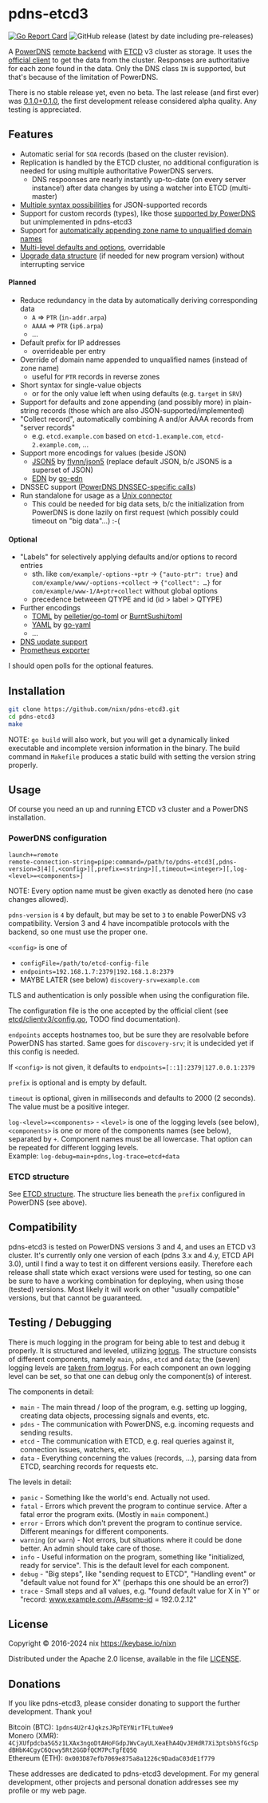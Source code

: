 # pdns-etcd3

[![Go Report Card](https://goreportcard.com/badge/github.com/nixn/pdns-etcd3)](https://goreportcard.com/report/github.com/nixn/pdns-etcd3)
![GitHub release (latest by date including pre-releases)](https://img.shields.io/github/v/release/nixn/pdns-etcd3?include_prereleases&sort=semver&label=latest%20(pre-)release)

A [PowerDNS][pdns] [remote backend][pdns-remote] with [ETCD][] v3 cluster as storage.
It uses the [official client][etcd-client] to get the data from the cluster.
Responses are authoritative for each zone found in the data.
Only the DNS class `IN` is supported, but that's because of the limitation of PowerDNS.

There is no stable release yet, even no beta. The last release (and first ever) was [0.1.0+0.1.0][v0.1.0],
the first development release considered alpha quality. Any testing is appreciated.

[pdns]: https://www.powerdns.com/
[pdns-remote]: https://doc.powerdns.com/authoritative/backends/remote.html
[etcd]: https://github.com/coreos/etcd/
[etcd-client]: https://github.com/coreos/etcd/tree/master/clientv3/
[v0.1.0]: https://github.com/nixn/pdns-etcd3/releases/tag/v0.1.0%2B0.1.0

## Features

* Automatic serial for `SOA` records (based on the cluster revision).
* Replication is handled by the ETCD cluster, no additional configuration is needed for using multiple authoritative PowerDNS servers.
  * DNS respoonses are nearly instantly up-to-date (on every server instance!) after data changes by using a watcher into ETCD (multi-master)
* [Multiple syntax possibilities](doc/ETCD-structure.md#syntax) for JSON-supported records
* Support for custom records (types), like those [supported by PowerDNS][qtypes] but unimplemented in pdns-etcd3
* Support for [automatically appending zone name to unqualified domain names](doc/ETCD-structure.md#domain-name)
* [Multi-level defaults and options](doc/ETCD-structure.md#defaults-and-options), overridable
* [Upgrade data structure](doc/ETCD-structure.md#upgrading) (if needed for new program version) without interrupting service

[qtypes]: https://doc.powerdns.com/authoritative/appendices/types.html

#### Planned

* Reduce redundancy in the data by automatically deriving corresponding data
  * `A` ⇒ `PTR` (`in-addr.arpa`)
  * `AAAA` ⇒ `PTR` (`ip6.arpa`)
  * …
* Default prefix for IP addresses
  * overrideable per entry
* Override of domain name appended to unqualified names (instead of zone name)
  * useful for `PTR` records in reverse zones
* Short syntax for single-value objects
  * or for the only value left when using defaults (e.g. `target` in `SRV`)
* Support for defaults and zone appending (and possibly more) in plain-string records (those which are also JSON-supported/implemented)
* "Collect record", automatically combining A and/or AAAA records from "server records"
  * e.g. `etcd.example.com` based on `etcd-1.example.com`, `etcd-2.example.com`, …
* Support more encodings for values (beside JSON)
  * [JSON5][] by [flynn/json5](https://github.com/flynn/json5) (replace default JSON, b/c JSON5 is a superset of JSON)
  * [EDN][] by [go-edn](https://github.com/go-edn/edn)
* DNSSEC support ([PowerDNS DNSSEC-specific calls][pdns-dnssec])
* Run standalone for usage as a [Unix connector][pdns-unix-conn]
  * This could be needed for big data sets, b/c the initialization from PowerDNS is done lazily on first request (which possibly could timeout on "big data"…) :-(

[pdns-dnssec]: https://doc.powerdns.com/authoritative/appendices/backend-writers-guide.html#dnssec-support
[pdns-unix-conn]: https://doc.powerdns.com/authoritative/backends/remote.html#unix-connector

#### Optional

* "Labels" for selectively applying defaults and/or options to record entries
  * sth. like `com/example/-options-+ptr` → `{"auto-ptr": true}` and `com/example/www/-options-+collect` → `{"collect": …}` for `com/example/www-1/A+ptr+collect` without global options
  * precedence betweeen QTYPE and id (id > label > QTYPE)
* Further encodings
  * [TOML][] by [pelletier/go-toml](https://github.com/pelletier/go-toml) or [BurntSushi/toml](https://github.com/BurntSushi/toml)
  * [YAML][] by [go-yaml](https://github.com/go-yaml/yaml)
  * …
* [DNS update support](https://doc.powerdns.com/authoritative/appendices/backend-writers-guide.html#dns-update-support)
* [Prometheus exporter](https://prometheus.io/docs/guides/go-application/)

I should open polls for the optional features.

[json5]: https://json5.org/
[edn]: https://github.com/edn-format/edn
[yaml]: http://www.yaml.org/
[toml]: https://github.com/toml-lang/toml

## Installation

```sh
git clone https://github.com/nixn/pdns-etcd3.git
cd pdns-etcd3
make
```

NOTE: `go build` will also work, but you will get a dynamically linked executable and incomplete version information in the binary.
The build command in `Makefile` produces a static build with setting the version string properly.

## Usage

Of course you need an up and running ETCD v3 cluster and a PowerDNS installation.

### PowerDNS configuration
```
launch+=remote
remote-connection-string=pipe:command=/path/to/pdns-etcd3[,pdns-version=3|4][,<config>][,prefix=<string>][,timeout=<integer>][,log-<level>=<components>]
```

NOTE: Every option name must be given exactly as denoted here (no case changes allowed).

`pdns-version` is `4` by default, but may be set to `3` to enable PowerDNS v3 compatibility.
Version 3 and 4 have incompatible protocols with the backend, so one must use the proper one.

`<config>` is one of
* `configFile=/path/to/etcd-config-file`
* `endpoints=192.168.1.7:2379|192.168.1.8:2379`
* MAYBE LATER (see below) `discovery-srv=example.com`

TLS and authentication is only possible when using the configuration file.

The configuration file is the one accepted by the official client
(see [etcd/clientv3/config.go](https://github.com/coreos/etcd/blob/master/clientv3/config.go),
TODO find documentation).

`endpoints` accepts hostnames too, but be sure they are resolvable before PowerDNS
has started. Same goes for `discovery-srv`; it is undecided yet if this config is needed.

If `<config>` is not given, it defaults to `endpoints=[::1]:2379|127.0.0.1:2379`

`prefix` is optional and is empty by default.

`timeout` is optional, given in milliseconds and defaults to 2000 (2 seconds). The value must be a positive integer.

`log-<level>=<components>` - `<level>` is one of the logging levels (see below), `<components>` is one or more of the components names (see below),
separated by `+`. Component names must be all lowercase. That option can be repeated for different logging levels.<br>
Example: `log-debug=main+pdns,log-trace=etcd+data`

### ETCD structure

See [ETCD structure](doc/ETCD-structure.md). The structure lies beneath the `prefix`
configured in PowerDNS (see above).

## Compatibility

pdns-etcd3 is tested on PowerDNS versions 3 and 4, and uses an ETCD v3 cluster.
It's currently only one version of each (pdns 3.x and 4.y, ETCD API 3.0),
until I find a way to test it on different versions easily.
Therefore each release shall state which exact versions were used for testing,
so one can be sure to have a working combination for deploying,
when using those (tested) versions.
Most likely it will work on other "usually compatible" versions,
but that cannot be guaranteed.

## Testing / Debugging

There is much logging in the program for being able to test and debug it properly.
It is structured and leveled, utilizing [logrus][]. The structure consists of different components,
namely `main`, `pdns`, `etcd` and `data`; the (seven) logging levels are [taken from logrus][logrus-levels].
For each component an own logging level can be set, so that one can debug only the component(s) of interest.

The components in detail:
* `main` - The main thread / loop of the program, e.g. setting up logging, creating data objects, processing signals and events, etc.
* `pdns` - The communication with PowerDNS, e.g. incoming requests and sending results.
* `etcd` - The communication with ETCD, e.g. real queries against it, connection issues, watchers, etc.
* `data` - Everything concerning the values (records, ...), parsing data from ETCD, searching records for requests etc.

The levels in detail:
* `panic` - Something like the world's end. Actually not used.
* `fatal` - Errors which prevent the program to continue service. After a fatal error the program exits. (Mostly in `main` component.)
* `error` - Errors which don't prevent the program to continue service. Different meanings for different components.
* `warning` (or `warn`) - Not errors, but situations where it could be done better. An admin should take care of those.
* `info` - Useful information on the program, something like "initialized, ready for service". This is the default level for each component.
* `debug` - "Big steps", like "sending request to ETCD", "Handling event" or "default value not found for X" (perhaps this one should be an error?)
* `trace` - Small steps and all values, e.g. "found default value for X in Y" or "record: www.example.com./A#some-id = 192.0.2.12"

[logrus]: https://github.com/Sirupsen/logrus
[logrus-levels]: https://github.com/sirupsen/logrus#level-logging

## License

Copyright © 2016-2024 nix <https://keybase.io/nixn>

Distributed under the Apache 2.0 license, available in the file [LICENSE](LICENSE).

## Donations

If you like pdns-etcd3, please consider donating to support the further development. Thank you!

Bitcoin (BTC): `1pdns4U2r4JqkzsJRpTEYNirTFLtuWee9`<br>
Monero (XMR): `4CjXUfpdcba5G5z1LXAx3ngoDtAHoFGdpJWvCayULXeaEhA4QvJEHdR7Xi3ptsbhSfGcSpdBHbK4CgyC6Qcwy5Rt2GGDfQCM7PcTgfEQ5Q`<br>
Ethereum (ETH): `0x003D87efb7069e875a8a1226c9DadaC03dE1f779`

These addresses are dedicated to pdns-etcd3 development.
For my general development, other projects and personal donation addresses see my profile or my web page.
